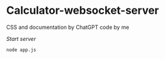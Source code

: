 ﻿# Calculator-websocket-server
CSS and documentation by ChatGPT 
code by me

*Start server*

`node app.js`
